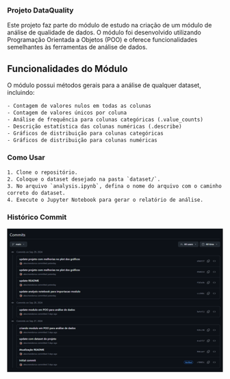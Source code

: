 ### Projeto DataQuality
Este projeto faz parte do módulo de estudo na criação de um módulo de análise de qualidade de dados. O módulo foi desenvolvido utilizando Programação Orientada a Objetos (POO) e oferece funcionalidades semelhantes às ferramentas de análise de dados.

## Funcionalidades do Módulo
O módulo possui métodos gerais para a análise de qualquer dataset, incluindo:

    - Contagem de valores nulos em todas as colunas
    - Contagem de valores únicos por coluna
    - Análise de frequência para colunas categóricas (.value_counts)
    - Descrição estatística das colunas numéricas (.describe)
    - Gráficos de distribuição para colunas categóricas
    - Gráficos de distribuição para colunas numéricas

### Como Usar

    1. Clone o repositório.
    2. Coloque o dataset desejado na pasta `dataset/`.
    3. No arquivo `analysis.ipynb`, defina o nome do arquivo com o caminho correto do dataset.
    4. Execute o Jupyter Notebook para gerar o relatório de análise.

### Histórico Commit

![Histórico Commit](img/historico_commit.png)